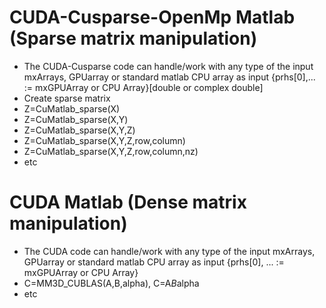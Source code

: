 # CUDA-Cusparse-OpenMp Matlab (Sparse matrix manipulation)

 * The CUDA-Cusparse code can handle/work with  any type of the input mxArrays, GPUarray or standard matlab CPU array as input   {prhs[0],...  := mxGPUArray or CPU Array}[double or complex double]
 * Create sparse matrix  
 * Z=CuMatlab_sparse(X) 
 * Z=CuMatlab_sparse(X,Y)
 * Z=CuMatlab_sparse(X,Y,Z)
 * Z=CuMatlab_sparse(X,Y,Z,row,column) 
 * Z=CuMatlab_sparse(X,Y,Z,row,column,nz)
 * etc
 
 # CUDA Matlab (Dense matrix manipulation)
 
 * The CUDA code can handle/work with  any type of the input mxArrays,  GPUarray or standard matlab CPU array as input {prhs[0], ... := mxGPUArray or CPU Array}
 * C=MM3D_CUBLAS(A,B,alpha),  C=A*B*alpha
 * etc

 

